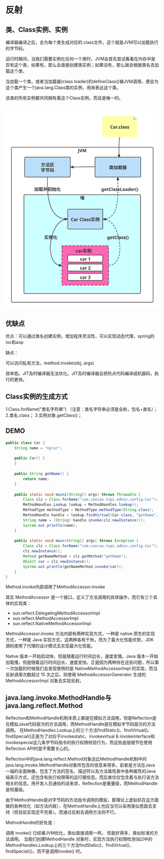 # 反射

## 类、Class实例、实例

编译器编译之后，会为每个类生成对应的.class文件，这个就是JVM可以加载执行的字节码。

运行时期间，当我们需要实例化任何一个类时，JVM会首先尝试看看在内存中是否有这个类，如果有，那么会直接创建类实例；如果没有，那么就会根据类名去加载这个类，

当加载一个类，或者当加载器(class loader)的defineClass()被JVM调用，便会为这个类产生一个java.lang.Class类的实例，用来表达这个类。

该类的所有实例都共同拥有着这个Class实例，而且是唯一的。 

​	<img src="../image/classload.svg" style="zoom: 67%;" />

## 优缺点

优点：可以通过类名创建实例，增加程序灵活性，可以实现动态代理，spring的ioc和aop

缺点：

可以访问私有方法，method.invoke(obj, args)

效率低。JIT及时编译器无法优化。JIT及时编译器会把热点代码编译成机器码，执行的更快。



## Class实例的生成方式

1.Class.forName("类名字符串") （注意：类名字符串必须是全称，包名+类名）；
2.类名.class；
3.实例对象.getClass()；

## DEMO

```java
public class Car {
    String name = "mycar";
    
    public Car() {
    }

    public String getName() {
        return name;
    }

    public static void main1(String[] args) throws Throwable {
        Class clz = Class.forName("com.coocaa.tvpi.admin.config.Car");
        MethodHandles.Lookup lookup = MethodHandles.lookup();
        MethodType methodType = MethodType.methodType(String.class);
        MethodHandle handle = lookup.findVirtual(Car.class, "getName", methodType);
        String name = (String) handle.invoke(clz.newInstance());
        System.out.println(name);
    }

    public static void main(String[] args) throws Exception {
        Class clz = Class.forName("com.coocaa.tvpi.admin.config.Car");
        clz.newInstance();
        Method getNameMethod = clz.getMethod("getName");
        Object car = clz.newInstance();
        System.out.println(getNameMethod.invoke(car));
    }
}
```

Method.invoke内部调用了MethodAccessor.invoke

其实 MethodAccessor 是一个接口，定义了方法调用的具体操作，而它有三个具体的实现类：

- sun.reflect.DelegatingMethodAccessorImpl
- sun.reflect.MethodAccessorImpl
- sun.reflect.NativeMethodAccessorImpl

 MethodAccessor.invoke 方法内部有两种实现方式，一种是 native 原生的实现方式，一种是 Java 实现方式，这两种各有千秋。而为了最大化性能优势，JDK 源码使用了代理的设计模式去实现最大化性能。 

Native 版本一开始启动快，但是随着运行时间边长，速度变慢。Java 版本一开始加载慢，但是随着运行时间边长，速度变快。正是因为两种存在这些问题，所以第一次加载的时候我们会发现使用的是 NativeMethodAccessorImpl 的实现，而当反射调用次数超过 15 次之后，则使用 MethodAccessorGenerator 生成的 MethodAccessorImpl 对象去实现反射。

## java.lang.invoke.MethodHandle与java.lang.reflect.Method

Reflection和MethodHandle机制本质上都是在模拟方法调用，但是Reflection是在模拟Java代码层次的方法调用，而MethodHandle是在模拟字节码层次的方法调用。
在MethodHandles.Lookup上的三个方法findStatic()、findVirtual()、findSpecial()正是为了对应于invokestatic、invokevirtual & invokeinterface和invokespecial这几条字节码指令的执行权限校验行为，而这些底层细节在使用Reflection API时是不需要关心的。

Reflection中的java.lang.reflect.Method对象远比MethodHandle机制中的java.lang.invoke.MethodHandle对象所包含的信息来得多。前者是方法在Java一端的全面映像，包含了方法的签名、描述符以及方法属性表中各种属性的Java端表示方式，还包含有执行权限等的运行期信息。而后者仅仅包含着与执行该方法相关的信息。用开发人员通俗的话来讲，Reflection是重量级，而MethodHandle是轻量级。

由于MethodHandle是对字节码的方法指令调用的模拟，那理论上虚拟机在这方面做的各种优化（如方法内联），在MethodHandle上也应当可以采用类似思路去支持（但目前实现还不完善）。而通过反射去调用方法则不行。


MethodHandle的好处是：

调用 invoke() 已经被JVM优化，类似直接调用一样。
性能好得多，类似标准的方法调用。
当我们创建MethodHandle 对象时，实现方法执行权限检测(如2中的MethodHandles.Lookup上的三个方法findStatic()、findVirtual()、findSpecial())，而不是调用invoke() 时。

